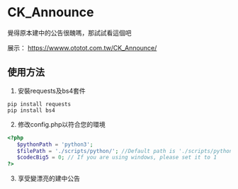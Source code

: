 # CK_Announce
覺得原本建中的公告很醜嗎，那試試看這個吧

展示： https://wwww.ototot.com.tw/CK_Announce/

## 使用方法

1. 安裝requests及bs4套件
```shell
pip install requests
pip install bs4
```
2. 修改config.php以符合您的環境
```php
<?php
   $pythonPath = 'python3';
   $filePath = './scripts/python/'; //Default path is './scripts/python/'
   $codecBig5 = 0; // If you are using windows, please set it to 1
?>
```
3. 享受變漂亮的建中公告
